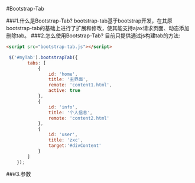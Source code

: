 #Bootstrap-Tab

###1.什么是Bootstrap-Tab?
bootstrap-tab基于bootstrap开发，在其原bootstrap-tab的基础上进行了扩展和修改，使其能支持ajax请求页面、动态添加删除tab。
###2.怎么使用Bootstrap-Tab?
目前只提供通过js构建tab的方法:
```html
<script src="bootstrap-tab.js"></script>
```
```javascript
 $('#myTab').bootstrapTab({
        tabs: [
            {
                id: 'home',
                title: '主界面',
                remote: 'content1.html',
                active: true
            },
            {
                id: 'info',
                title: '个人信息',
                remote: 'content2.html'
            },
            {
                id: 'user',
                title: 'zxc',
                target:'#divContent'
            }
        ]
    });
```
###3.参数